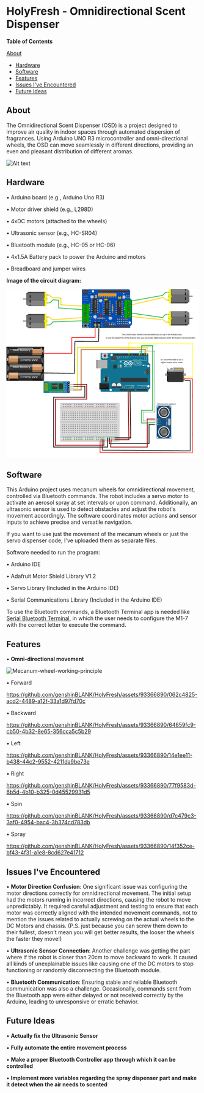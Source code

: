 # HolyFresh - Omnidirectional Scent Dispenser

 **Table of Contents**

 [About](#about)
- [Hardware](#hardware)
- [Software](#software)
- [Features](#features)
- [Issues I've Encountered](#issues-ive-encountered)
- [Future Ideas](#future-ideas)

## About

The Omnidirectional Scent Dispenser (OSD) is a project designed to improve air quality in indoor spaces through automated dispersion of fragrances. Using Arduino UNO R3 microcontroller and omni-directional wheels, the OSD can move seamlessly in different directions, providing an even and pleasant distribution of different aromas.

![Alt text](https://i.imgur.com/H6vGC0A.jpeg)

## Hardware

• Arduino board (e.g., Arduino Uno R3)

• Motor driver shield (e.g., L298D)

• 4xDC motors (attached to the wheels)

• Ultrasonic sensor (e.g., HC-SR04)

• Bluetooth module (e.g., HC-05 or HC-06)

• 4x1.5A Battery pack to power the Arduino and motors

• Breadboard and jumper wires

**Image of the circuit diagram:**

![Alt text](https://raw.githubusercontent.com/genshinBLANK/HolyFresh/main/circuit_diagram.png)



## Software

This Arduino project uses mecanum wheels for omnidirectional movement, controlled via Bluetooth commands. The robot includes a servo motor to activate an aerosol spray at set intervals or upon command. Additionally, an ultrasonic sensor is used to detect obstacles and adjust the robot's movement accordingly. The software coordinates motor actions and sensor inputs to achieve precise and versatile navigation.

If you want to use just the movement of the mecanum wheels or just the servo dispenser code, I've uploaded them as separate files. 

Software needed to run the program:

• Arduino IDE

• Adafruit Motor Shield Library V1.2

• Servo Library (Included in the Arduino IDE)

• Serial Communications Library (Included in the Arduino IDE)

To use the Bluetooth commands, a Bluetooth Terminal app is needed like [Serial Bluetooth Terminal](https://play.google.com/store/apps/details?id=de.kai_morich.serial_bluetooth_terminal), in which the user needs to configure the M1-7 with the correct letter to execute the command.

## Features

• **Omni-directional movement**

![Mecanum-wheel-working-principle](https://github.com/genshinBLANK/HolyFresh/assets/93366890/3d056ff7-9738-4735-99a1-b23c29e3e7a7)

• Forward


https://github.com/genshinBLANK/HolyFresh/assets/93366890/062c4825-acd2-4489-a12f-33a1d97fd70c



• Backward


https://github.com/genshinBLANK/HolyFresh/assets/93366890/64659fc9-cb50-4b32-8e65-356cca5c5b29



• Left


https://github.com/genshinBLANK/HolyFresh/assets/93366890/14e1ee11-b438-44c2-9552-4211da9be73e



• Right


https://github.com/genshinBLANK/HolyFresh/assets/93366890/77f9583d-6b5d-4b10-b325-0d45529931d5



• Spin


https://github.com/genshinBLANK/HolyFresh/assets/93366890/d7c479c3-3af0-4954-bac4-3b374cd783db



• Spray


https://github.com/genshinBLANK/HolyFresh/assets/93366890/14f352ce-bf43-4f31-a1e8-8cd627e41712





## Issues I've Encountered

• **Motor Direction Confusion**: One significant issue was configuring the motor directions correctly for omnidirectional movement. The initial setup had the motors running in incorrect directions, causing the robot to move unpredictably. It required careful adjustment and testing to ensure that each motor was correctly aligned with the intended movement commands, not to mention the issues related to actually screwing on the actual wheels to the DC Motors and chassis. (P.S. just because you can screw them down to their fullest, doesn't mean you will get better results, the looser the wheels the faster they move!)

• **Ultrasonic Sensor Connection**: Another challenge was getting the part where if the robot is closer than 20cm to move backward to work. It caused all kinds of unexplainable issues like causing one of the DC motors to stop functioning or randomly disconnecting the Bluetooth module.

• **Bluetooth Communication**: Ensuring stable and reliable Bluetooth communication was also a challenge. Occasionally, commands sent from the Bluetooth app were either delayed or not received correctly by the Arduino, leading to unresponsive or erratic behavior.

## Future Ideas

• **Actually fix the Ultrasonic Sensor**

• **Fully automate the entire movement process**

• **Make a proper Bluetooth Controller app through which it can be controlled**

• **Implement more variables regarding the spray dispenser part and make it detect when the air needs to scented**

